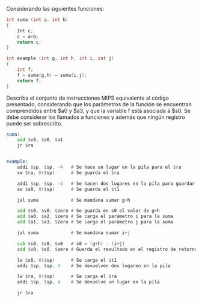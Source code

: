 Considerando las siguientes funciones:  
```c
int suma (int a, int b)
{
    Int c;
    c = a+b;
    return c;
}

int example (int g, int h, int i, int j)
{
    int f;
    f = suma(g,h) – suma(i,j);
    return f;
}
```

Describa el conjunto de instrucciones MIPS equivalente al código presentado,
considerando que los parámetros de la función se encuentran comprendidos entre $a0 y
$a3, y que la variable f está asociada a $s0. Se debe considerar los llamados a funciones
y además que ningún registro puede ser sobrescrito.


```asm
suma: 
    add $v0, $a0, $a1   
    jr $ra


example:
    addi $sp, $sp, -4   # Se hace un lugar en la pila para el $ra
    sw $ra, 0($sp)      # Se guarda el $ra

    addi $sp, $sp, -4   # Se hacen dos lugares en la pila para guardar los temporales
    sw $s0, 0($sp)      # Se guarda el $t1

    jal suma            # Se mandana sumar g+h

    add $s0, $v0, $zero # Se guarda en s0 el valor de g+h
    add $a0, $a2, $zero # Se carga el parámetro i para la suma
    add $a1, $a3, $zero # Se carga el parámetro j para la suma

    jal suma            # Se mandana sumar i+j

    sub $s0, $s0, $v0   # s0 = (g+h) - (i+j) 
    add $v0, $s0, $zero # Guarda el resultado en el registro de retorno

    lw $s0, 0($sp)      # Se carga el $t1
    addi $sp, $sp, 4    # Se devuelven dos lugaren en la pila

    lw $ra, 0($sp)      # Se carga el $ra
    addi $sp, $sp, 4    # Se devuelve un lugar en la pila

    jr $ra
```